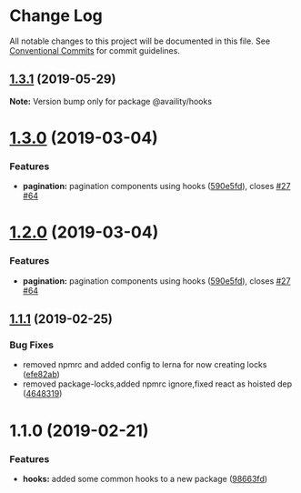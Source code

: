 # Change Log

All notable changes to this project will be documented in this file.
See [Conventional Commits](https://conventionalcommits.org) for commit guidelines.

## [1.3.1](https://github.com/Availity/availity-react/compare/@availity/hooks@1.3.0...@availity/hooks@1.3.1) (2019-05-29)

**Note:** Version bump only for package @availity/hooks





# [1.3.0](https://github.com/Availity/availity-react/compare/@availity/hooks@1.1.1...@availity/hooks@1.3.0) (2019-03-04)


### Features

* **pagination:** pagination components using hooks ([590e5fd](https://github.com/Availity/availity-react/commit/590e5fd)), closes [#27](https://github.com/Availity/availity-react/issues/27) [#64](https://github.com/Availity/availity-react/issues/64)





# [1.2.0](https://github.com/Availity/availity-react/compare/@availity/hooks@1.1.1...@availity/hooks@1.2.0) (2019-03-04)


### Features

* **pagination:** pagination components using hooks ([590e5fd](https://github.com/Availity/availity-react/commit/590e5fd)), closes [#27](https://github.com/Availity/availity-react/issues/27) [#64](https://github.com/Availity/availity-react/issues/64)





## [1.1.1](https://github.com/Availity/availity-react/compare/@availity/hooks@1.1.0...@availity/hooks@1.1.1) (2019-02-25)


### Bug Fixes

* removed npmrc and added config to lerna for now creating locks ([efe82ab](https://github.com/Availity/availity-react/commit/efe82ab))
* removed package-locks,added npmrc ignore,fixed react as hoisted dep ([4648319](https://github.com/Availity/availity-react/commit/4648319))





# 1.1.0 (2019-02-21)


### Features

* **hooks:** added some common hooks to a new package ([98663fd](https://github.com/Availity/availity-react/commit/98663fd))
